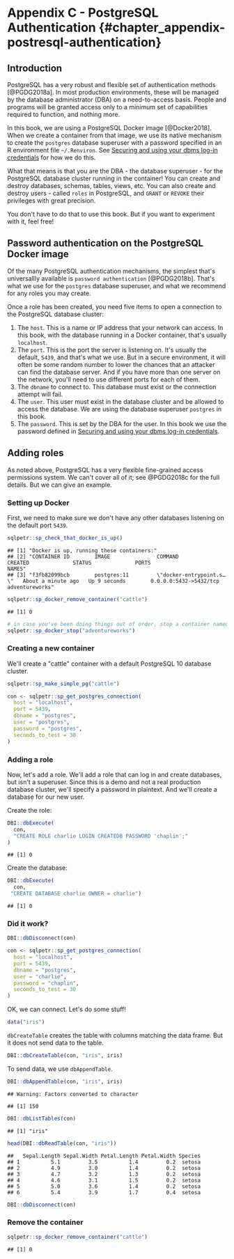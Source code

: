 # Appendix C - PostgreSQL Authentication {#chapter_appendix-postresql-authentication}

## Introduction
PostgreSQL has a very robust and flexible set of authentication methods [@PGDG2018a]. In most production environments, these will be managed by the database administrator (DBA) on a need-to-access basis. People and programs will be granted access only to a minimum set of capabilities required to function, and nothing more.

In this book, we are using a PostgreSQL Docker image [@Docker2018]. When we create a container from that image, we use its native mechanism to create the `postgres` database superuser with a password specified in an R environment file `~/.Renviron`. See [Securing and using your dbms log-in credentials](#chapter_dbms-login-credentials) for how we do this.

What that means is that you are the DBA - the database superuser - for the PostgreSQL database cluster running in the container! You can create and destroy databases, schemas, tables, views, etc. You can also create and destroy users - called `roles` in PostgreSQL, and `GRANT` or `REVOKE` their privileges with great precision.

You don't have to do that to use this book. But if you want to experiment with it, feel free!

## Password authentication on the PostgreSQL Docker image
Of the many PostgreSQL authentication mechanisms, the simplest that's universallly available is `password authentication` [@PGDG2018b]. That's what we use for the `postgres` database superuser, and what we recommend for any roles you may create.

Once a role has been created, you need five items to open a connection to the PostgreSQL database cluster:

1. The `host`. This is a name or IP address that your network can access. In this book, with the database running in a Docker container, that's usually `localhost`.
2. The `port`. This is the port the server is listening on. It's usually the default, `5439`, and that's what we use. But in a secure environment, it will often be some random number to lower the chances that an attacker can find the database server. And if you have more than one server on the network, you'll need to use different ports for each of them.
3. The `dbname` to connect to. This database must exist or the connection attempt will fail.
4. The `user`. This user must exist in the database cluster and be allowed to access the database. We are using the database superuser `postgres` in this book.
5. The `password`. This is set by the DBA for the user. In this book we use the password defined in [Securing and using your dbms log-in credentials](#chapter_dbms-login-credentials).

## Adding roles
As noted above, PostgreSQL has a very flexible fine-grained access permissions system. We can't cover all of it; see @PGDG2018c for the full details. But we can give an example.

### Setting up Docker
First, we need to make sure we don't have any other databases listening on the default port `5439`.


```r
sqlpetr::sp_check_that_docker_is_up()
```

```
## [1] "Docker is up, running these containers:"                                                                                                            
## [2] "CONTAINER ID        IMAGE               COMMAND                  CREATED              STATUS              PORTS                    NAMES"           
## [3] "f3fb82099bcb        postgres:11         \"docker-entrypoint.s…\"   About a minute ago   Up 9 seconds        0.0.0.0:5432->5432/tcp   adventureworks"
```

```r
sqlpetr::sp_docker_remove_container("cattle")
```

```
## [1] 0
```

```r
# in case you've been doing things out of order, stop a container named 'adventureworks' if it exists:
sqlpetr::sp_docker_stop("adventureworks")
```

### Creating a new container
We'll create a "cattle" container with a default PostgreSQL 10 database cluster.


```r
sqlpetr::sp_make_simple_pg("cattle")

con <- sqlpetr::sp_get_postgres_connection(
  host = "localhost",
  port = 5439,
  dbname = "postgres",
  user = "postgres",
  password = "postgres",
  seconds_to_test = 30
)
```

### Adding a role
Now, let's add a role. We'll add a role that can log in and create databases, but isn't a superuser. Since this is a demo and not a real production database cluster, we'll specify a password in plaintext. And we'll create a database for our new user.

Create the role:

```r
DBI::dbExecute(
  con,
  "CREATE ROLE charlie LOGIN CREATEDB PASSWORD 'chaplin';"
)
```

```
## [1] 0
```

Create the database:

```r
DBI::dbExecute(
  con,
 "CREATE DATABASE charlie OWNER = charlie")
```

```
## [1] 0
```

### Did it work?

```r
DBI::dbDisconnect(con)

con <- sqlpetr::sp_get_postgres_connection(
  host = "localhost",
  port = 5439,
  dbname = "postgres",
  user = "charlie",
  password = "chaplin",
  seconds_to_test = 30
)
```

OK, we can connect. Let's do some stuff!

```r
data("iris")
```
`dbCreateTable` creates the table with columns matching the data frame. But it does not send data to the table.

```r
DBI::dbCreateTable(con, "iris", iris)
```
To send data, we use `dbAppendTable`.

```r
DBI::dbAppendTable(con, "iris", iris)
```

```
## Warning: Factors converted to character
```

```
## [1] 150
```

```r
DBI::dbListTables(con)
```

```
## [1] "iris"
```

```r
head(DBI::dbReadTable(con, "iris"))
```

```
##   Sepal.Length Sepal.Width Petal.Length Petal.Width Species
## 1          5.1         3.5          1.4         0.2  setosa
## 2          4.9         3.0          1.4         0.2  setosa
## 3          4.7         3.2          1.3         0.2  setosa
## 4          4.6         3.1          1.5         0.2  setosa
## 5          5.0         3.6          1.4         0.2  setosa
## 6          5.4         3.9          1.7         0.4  setosa
```

```r
DBI::dbDisconnect(con)
```

### Remove the container

```r
sqlpetr::sp_docker_remove_container("cattle")
```

```
## [1] 0
```
